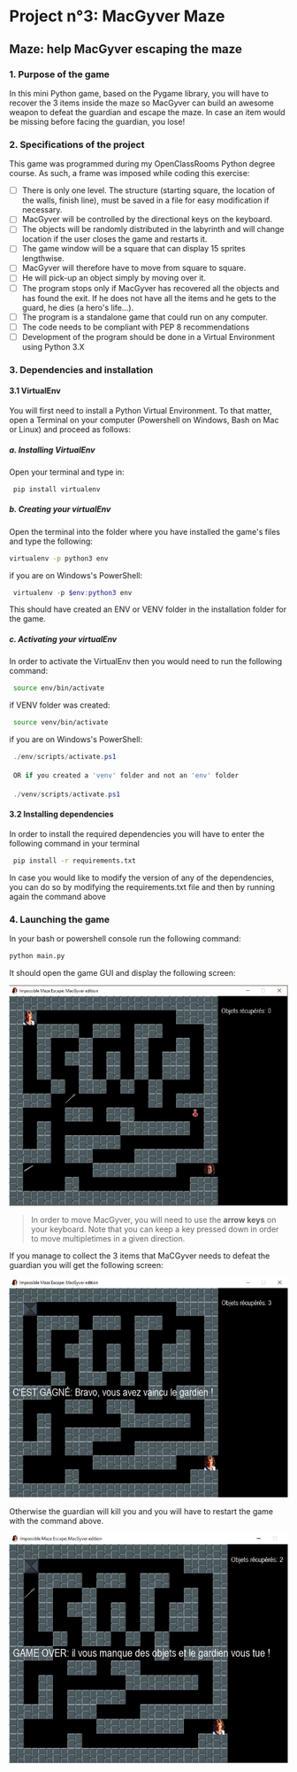 # Project n°3: MacGyver Maze

## Maze: help MacGyver escaping the maze

### 1. Purpose of the game

In this mini Python game, based on the Pygame library, you will have to recover the 3 items inside the maze so MacGyver can build an awesome weapon to defeat the guardian and escape the maze.
In case an item would be missing before facing the guardian, you lose!
  
### 2. Specifications of the project

This game was programmed during my OpenClassRooms Python degree course. As such, a frame was imposed while coding this exercise:

- [ ] There is only one level. The structure (starting square, the location of the walls, finish line), must be saved in a file for easy modification if necessary.
- [ ] MacGyver will be controlled by the directional keys on the keyboard.
- [ ] The objects will be randomly distributed in the labyrinth and will change location if the user closes the game and restarts it.
- [ ] The game window will be a square that can display 15 sprites lengthwise.
- [ ] MacGyver will therefore have to move from square to square.
- [ ] He will pick-up an object simply by moving over it.
- [ ] The program stops only if MacGyver has recovered all the objects and has found the exit. If he does not have all the items and he gets to the guard, he dies (a hero's life...).
- [ ] The program is a standalone game that could run on any computer.
- [ ] The code needs to be compliant with PEP 8 recommendations
- [ ] Development of the program should be done in a Virtual Environment using Python 3.X

### 3. Dependencies and installation

#### 3.1 VirtualEnv

 You will first need to install a Python Virtual Environment.
 To that matter, open a Terminal on your computer (Powershell on Windows, Bash on Mac or Linux) and proceed as follows:

##### a. Installing VirtualEnv

Open your terminal and type in:

```bash
 pip install virtualenv
```

##### b. Creating your virtualEnv

Open the terminal into the folder where you have installed the game's files and type the following:

```bash
virtualenv -p python3 env
```

if you are on Windows's PowerShell:

```powershell
 virtualenv -p $env:python3 env
```

This should have created an ENV or VENV folder in the installation folder for the game.

##### c. Activating your virtualEnv

 In order to activate the VirtualEnv then you would need to run the following command:

```bash
 source env/bin/activate
```

if VENV folder was created:

```bash
 source venv/bin/activate
```

if you are on Windows's PowerShell:

```powershell
 ./env/scripts/activate.ps1

 OR if you created a 'venv' folder and not an 'env' folder

 ./venv/scripts/activate.ps1
```

#### 3.2 Installing dependencies

In order to install the required dependencies you will have to enter the following command in your terminal

```bash
 pip install -r requirements.txt
 ```

 In case you would like to modify the version of any of the dependencies, you can do so by modifying the requirements.txt file and then by running again the command above

### 4. Launching the game

In your bash or powershell console run the following command:

```bash
python main.py
```

It should open the game GUI and display the following screen:

![Game Window MacGyver](/assets/gameCapture.JPG "Game Window MacGyver")

>In order to move MacGyver, you will need to use the **arrow keys** on your keyboard.
Note that you can keep a key pressed down in order to move multipletimes in a given direction.

If you manage to collect the 3 items that MaCGyver needs to defeat the guardian you will get the following screen:

![Game Window MacGyver Won](/assets/gameCaptureWon.JPG "Game Window MacGyver")

Otherwise the guardian will kill you and you will have to restart the game with the command above.

![Game Window MacGyver Lost](/assets/gameCaptureLost.JPG "Game Window MacGyver")
